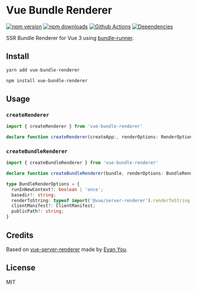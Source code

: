 # Vue Bundle Renderer

[![npm version][npm-version-src]][npm-version-href]
[![npm downloads][npm-downloads-src]][npm-downloads-href]
[![Github Actions][github-actions-src]][github-actions-href]
[![Dependencies][david-dm-src]][david-dm-href]
<!-- [![Codecov][codecov-src]][codecov-href] -->

SSR Bundle Renderer for Vue 3 using [bundle-runner](https://github.com/nuxt-contrib/bundle-runner).

## Install

```sh
yarn add vue-bundle-renderer

npm install vue-bundle-renderer
```

## Usage

### `createRenderer`

```ts
import { createRenderer } from 'vue-bundle-renderer'

declare function createRenderer(createApp:, renderOptions: RenderOptions)
```

### `createBundleRenderer`

```ts
import { createBundleRenderer } from 'vue-bundle-renderer'

declare function createBundleRenderer(bundle, renderOptions: BundleRenderOptions)

type BundleRenderOptions = {
  runInNewContext?: boolean | 'once';
  basedir?: string;
  renderToString: typeof import('@vue/server-renderer').renderToString;
  clientManifest?: ClientManifest;
  publicPath?: string;
}
```

## Credits

Based on [vue-server-renderer](https://www.npmjs.com/package/vue-server-renderer) made by [Evan You](https://github.com/yyx990803).

## License

MIT

<!-- Badges -->
[npm-version-src]: https://img.shields.io/npm/v/vue-bundle-renderer?style=flat-square
[npm-version-href]: https://npmjs.com/package/vue-bundle-renderer

[npm-downloads-src]: https://img.shields.io/npm/dm/vue-bundle-renderer?style=flat-square
[npm-downloads-href]: https://npmjs.com/package/vue-bundle-renderer

[github-actions-src]: https://img.shields.io/github/workflow/status/nuxt-contrib/vue-bundle-renderer/test/master?style=flat-square
[github-actions-href]: https://github.com/nuxt-contrib/vue-bundle-renderer/actions?query=workflow%3Atest

[codecov-src]: https://img.shields.io/codecov/c/gh/nuxt-contrib/vue-bundle-renderer/master?style=flat-square
[codecov-href]: https://codecov.io/gh/nuxt-contrib/vue-bundle-renderer

[david-dm-src]: https://img.shields.io/david/nuxt-contrib/vue-bundle-renderer?style=flat-square
[david-dm-href]: https://david-dm.org/nuxt-contrib/vue-bundle-renderer

